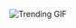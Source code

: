 
<!-- GIF_SECTION -->
![Trending GIF](https://media0.giphy.com/media/v1.Y2lkPThiYjIxNzcyYzFqamZnbGd5NHpwcGlibGRuOWJlNG9hOHVoMHl0OHhtMTc5Z2M5ZCZlcD12MV9naWZzX3NlYXJjaCZjdD1n/RClGu1eVAdt2dmXQKI/giphy.gif)
<!-- END_GIF_SECTION -->
